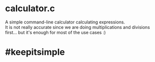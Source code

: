 # calculator.c
A simple command-line calculator calculating expressions.<br>
It is not really accurate since we are doing multiplications and divisions first... but it's enough for most of the use cases :)<br>
# #keepitsimple
